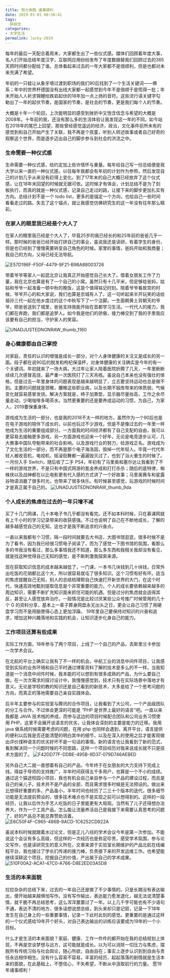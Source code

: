 ```yaml
---
title: 努力奔跑 诸事顺利
date: 2019-01-01 00:50:41
tags:
  碎碎念
categories:
- 大学生活
permalink: lucky-2019
---
```


每年的最后一天配合着周末，大家都生出了一些仪式感。媒体们回顾着年度大事，名人们开始总结年度汉字，互联网应用纷纷发布了年度数据替我们回顾过去的365天把时间都分配给了谁。总体看起来过去的一年大家都不是很顺利，但是也都对未来充满了希望。

年初的一只蛙让从象牙塔过渡到职场的我们90后找到了一个生活关键词——佛系；年中的世界杯德国没有出线大家都一起感觉到今年不是很顺于是慌得一批；年末开始人人祈求锦鲤给跌宕起伏的18年加一点上扬的音符。这些流行语关键字勾勒出了一年的起伏节奏，是国家的节奏，是社会的节奏，更是我们每个人的节奏。

<!--  more-->

大概是十年一个轮回，上次能明显的感受到挫折中又饱含信念与希望的大概是2008年。十年前的我，还没有那么多的生活体验让我发现这一年的不同。如今站在2018年的尾巴上回望，那些曾经感觉遥远的经济，政治，文化事件前所未有的感觉到和自己开始产生了关联，我不再是个孩童，听别人转述故事或者自己好奇的观察这个世界，而是逐步迈出自己的脚步参与到社会的洪流之中。

### 生命需要一种仪式感
生命需要一种仪式感，给约定加上些许情怀与重量。每年给自己写一份总结便是我大学以来一直的一种仪式感。以往每年我都会有年初的计划作为参照，然后发现自己的计划几乎从来没有赶得上变化。到了17年末的自己大概已经放弃了这个仪式感，让在18年末回望的时候就无据可依。这时候才有体会，计划总结不是为了刻板执行，而真的就是一种仪式感，记录自己走过的路，让接下来的脚步更加扎实有方向。总结计划不是一个 todo list，更多的是锚定一个方向，也给自己一些时间看看走过的路。失去了这个锚点，就让我感觉仿佛研究生的这一年没有往年那么精彩。


### 在家人的眼里我已经是个大人了
在家人的眼里我已经是个大人了，毕竟25岁的我已经长的和25年前的爸爸几乎一样。那时候的爸爸已经开始打拼自己的事业，虽说我还是读研，有着学生的身份，但是也已经到了慢慢需要转变自己角色的时候。家里的事情，爸妈开始和我商量；我自己的方向，父母已经无法导航。

![E57D196F-F50F-4479-9F21-B98A88003726](https://image.kbiao.me/2019-01-01-E57D196F-F50F-4479-9F21-B98A88003726.png)

带着爷爷等家人一起逛北京让我真正开始感觉自己长大了。借着女朋友工作了力量，我在北京也算是有了一个自己的小窝。虽然只有十几平米，但足够给爸妈，姑姑和爷爷一起准备一顿中秋的晚饭，这是个值得铭记时刻。陪着爷爷看故宫的时候，爷爷开心的和大家说，我们也算是京城有人了。这一句听起来半开玩笑的话给祖孙三代一起在他乡度过的这个中秋写下了一个注脚。一生面朝黄土背朝天的爷爷，把爸爸送到了城里，爸爸支持我能开始在首都学习生活。一代代人的接力，我们都在奔跑，我们都是追梦人。如今我是他们的骄傲，接力棒交到了我的手里我应该要有自己的担当，守护家人的笑容。

![UNADJUSTEDNONRAW_thumb_1160](https://image.kbiao.me/2019-01-01-UNADJUSTEDNONRAW_thumb_1160.jpg)


### 身心健康都由自己掌控

对家庭，责任的认识的增强是成长一部分，对个人身体健康的关注又是成长的另一面。段子都在说90后的脱发和枸杞保温杯，对身体健康的关注确实是今年的有一个关键词。年初就来了一场大病，大过年让家人陪着医院折腾了几天，一年里断断续续几次感冒高烧，最严重一次医院打了三天吊瓶。虽说自己本来也没有强壮的体格，但是过去一年里身体的问题表现是越来越明显了，立志要坚持运动也总是做不到。主要的问题就是颈椎，腰椎这些职业病，以及长期不锻炼带来的体质弱，气候变化就容易感冒发烧。解决方案就是，椅子加靠垫，显示器尽量抬高，工作之余尽量走动，少喝咖啡多喝茶水。当然更重要的还是要养成运动的习惯，为自己，为家人，2019要保重身体。

游戏成为生活的一部分，也是我的2018不太一样的地方。虽然作为一个90后也是在电子游戏的陪伴下成长的，以前也玩过不少游戏，但是不是像过去的一年里一样他成为生活的重要组成部分。一方面我的时间经济都有了自己支配的自由，我可以更容易去接触更多游戏，另一方面游戏也迎来一个好年，无论是电竞逐步认可，几大赛事中国队夺魁带来的社会影响，以及游戏行业的努力，给游戏正名。游戏成为了文化生活的一部分，而不再是那个电子海洛因，毁掉一代年轻人。毕竟一代代年轻人被收音机，电视机，摇滚街舞都一遍遍毁灭过了，也到了浴火重生的时候了。一月份入手 Switch，随后收了二手 PS4，年初有了马里奥和塞尔达让我看到了不一样的游戏世界，不是只有中国式网游的氪金养成和打打杀杀；随后的底特律，蜘蛛侠以及战神都在以比电影更有代入感的方式讲了一个好故事；马里奥赛车和星露谷物语消磨了很多时光，也带来了很多快乐。有时候甚至感觉，玩游戏的时候时间才是真正属于自己的。
 ![UNADJUSTEDNONRAW_thumb_9da](https://image.kbiao.me/2019-01-01-UNADJUSTEDNONRAW_thumb_9da.jpg)


### 个人成长的焦虑在过去的一年只增不减

买了十几门网课，几十本电子书几乎都没有看完。还不如本科时候，只在慕课网就有上千小时的学习记录带来的收获感强。不过也说明了自己在不断地成长，了解的越多越感觉自己的无知，这也才是我不断追求的兴奋点。

一直以来我都有个习惯，隔一段时间就要去大书店，大图书馆逛逛，很多时候不是为了看书，因为我已经很习惯电子阅读了，而为了感觉一下图书馆的氛围，看那么多的书我没有看过，那么多事情我还不知道，那么多东西和我相关我却没有看见，就是找这种觉得自己无知的感觉，是不断刺激我探索来源。

现在获取知识信息的成本越来越低了，一门课，一本书几块钱到几十块钱，日常外出吃饭的花销都比这个大，所以很容易就屯了很多知识。这个习惯有好有坏。适当的焦虑提醒自己无知，别人的总结梳理帮自己快速打开新世界的大门，在这个时代，快速高效地甄别提取信息是个非常重要的能力，个人的成长要依赖越来越多的周边知识，需要不断扩充知识面来抓住可能的机遇。但是过分的焦虑就会适得其反，甚至让人感觉放弃治疗。一般情况是比较讨厌某些公众号推广时候管用的几十个 G 的资料分享，基本上一辈子葬身网盘永无出头之日，更会让自己习惯了用硬盘学习而不是用脑使得心态上更加浮躁。
19年里自己要保持对知识的兴奋和追求，增加这种兴趣落地和实践的机会，让知识逐步化身自己的能力。

### 工作项目还算有些成果

实际工作方面，18年参与了两个项目，上线了一个自己的产品，去斯里兰卡参加一次学术会议。  

在北航的平台上确实让我有了不一样的机会。中航工业的消息中间件项目，让我感受到实际的业务环境和自己平时通过博客资料了解的技术是多么的不一样。当我知道是一个消息中间件时候，我本能的可以想到有很多成熟的产品，为什么要自己做。在一次次需求的探讨设计中，我慢慢感觉到，技术只有在实际场景中落地才有意义。无论是学校的教的知识还是自己看到的新技术，大多是给了一个思考问题的方向，而真正的落地需要自己亲自实践体会。

后半年主要参与的实验室与腾讯的合作项目，让我看到了大公司，一个产品级团队的分工与合作。不过体会更深的可能是 “PHP 是世界上最好的语言”吧。一直以来我都是 JAVA 技术栈的养成，而参与这边的项目时候配合团队和公司业务习惯使用 PHP。这里不会展开谈语言的优劣，让我体会深刻的主要是能力的迁移。我用 java 做系统时候需要考虑的问题，在用 php 也同样会遇到，离开平台，语言提供的便利以后我是否还能清楚的明白其中的细节，以及在深入的使用之后才能客观做出评价煤种语言的优劣好坏不是一句话的事情。新的语言也让我看到了新的范式，看到解决同一个问题时候的不同思路，这样一个项目经历对我来说成长就不只是技术方面的了。
![F42DD77F-DDBE-495B-9D37-079D746AEBED](https://image.kbiao.me/2019-01-01-F42DD77F-DDBE-495B-9D37-079D746AEBED.png)


另外自己大二就一直想着有自己的产品，今年终于在女朋友的大力支持下完成上线，得益于导师的支持推广，半年时间获得五千多用户，也算是一个不小的成绩。通过这个猫途校园小项目，我也有机会自己亲自参与一个产品的建设过程，而且是自己的亲儿子。技术并不是产品的全部，而且需求很多时候是无法预设的。做出来比想得好重要的多。产品虽小，半年时间也经历了二三十个版本的迭代，很多细节功能是无法提前预设的，很多技术难点也不是实现之前可以想得到的。这样的一段经历，让我以后作为手艺人吃饭的日子里能更有大局观。当然有了儿子还得想办法养大，作为一个工具产品，怎么能让流量养活自己是我接下来需要认真思考的问题了，好的产品总不能总靠赞助活着。
![E6C50F4F-C965-486B-9ACD-1C6252CD922A](https://image.kbiao.me/2019-01-01-E6C50F4F-C965-486B-9ACD-1C6252CD922A.png)


虽说本科时候就跟着水过论文，但是正儿八经的学术会议今年是第一次参加。不能说这个会议有多么高级，但这样的一次经历也是弥足珍贵，感受学术氛围，参与论文写作，也是读研究生的意义所在。文章来源于实验室长期维护的产品北航在线编程平台，我也接过了学长们传递的接力棒，负责接下来的开发运维工作。也希望能继续深耕这个项目，挖掘自己的价值，产出属于自己的学术成果。
![510F00A2-ACA1-47C0-A766-D8E2ED03A5D8](https://image.kbiao.me/2019-01-01-510F00A2-ACA1-47C0-A766-D8E2ED03A5D8.png)



### 生活的本来面貌

拉拉杂杂的总结下来，过去的一年自己还是做了不少事情的。只是长期没有表达输出，便开始越来越惧怕写作。没有写作输出，表达能力愈发退化，越无法说清楚事情，就干脆不再总结思考，这么浑浑噩噩过了一年。以上几千字可能也有不少语句不通，表达不清的地方，很多话想说想总结，到头来却只是记叙，记录一下18年发生在自己身上的一些重要事情，记录一下此时此刻的感觉。更重要的是通过这样的一个仪式感给19年开个好头，对自己表达输出的训练应该要成为19年的一个小目标。

什么才是生活的本来面貌？家庭、健康、工作一件件的都开始在我的总结规划上体现，不再是空谈梦想与远方，这可能就是成长。以为可以消除一切压力与焦虑，摆脱所有传统习俗与社会舆论，随心所欲，自由自在；事实上逐步认识到到自由与责任永远相伴相生。没有什么容易不容易，丰富的经历，起起落落的剧情就是生活本来的面貌，在此基础上，不堕信心，不失希望，不断从中汲取前行的力量。
愿19年诸事顺利！

